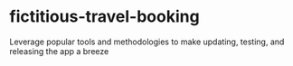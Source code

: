 # fictitious-travel-booking
Leverage popular tools and methodologies to make updating, testing, and releasing the app a breeze
